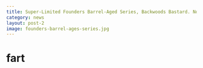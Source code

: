 ```yaml
---
title: Super-Limited Founders Barrel-Aged Series, Backwoods Bastard. Now In Stock!
category: news
layout: post-2
image: founders-barrel-ages-series.jpg
---
```




# fart
